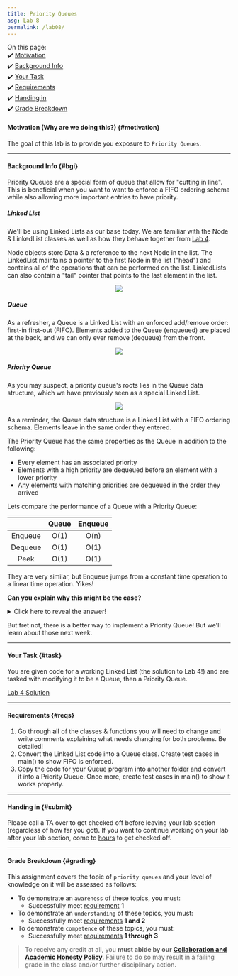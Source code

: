 ```yaml
---
title: Priority Queues
asg: Lab 8
permalink: /lab08/
---
```


On this page:  
✔️ [Motivation](#motivation)  
✔️ [Background Info](#bgi)  
✔️ [Your Task](#task)  
✔️ [Requirements](#reqs)  
✔️ [Handing in](#submit)  
✔️ [Grade Breakdown](#grading)

#### Motivation (Why are we doing this?) {#motivation}
The goal of this lab is to provide you exposure to `Priority Queues`.

---

#### Background Info {#bgi}

Priority Queues are a special form of queue that allow for "cutting in line". This is beneficial when you want to want to enforce a FIFO ordering schema while also allowing more important entries to have priority. 

##### Linked List

We'll be using Linked Lists as our base today. We are familiar with the Node & LinkedList classes as well as how they behave together from [Lab 4](/lab04).

Node objects store Data & a reference to the next Node in the list. The LinkedList maintains a pointer to the first Node in the list ("head") and contains all of the operations that can be performed on the list. LinkedLists can also contain a "tail" pointer that points to the last element in the list.

<p align="center">
  <img src="/labs/lab-08/images/linked-list.png" />
</p>


##### Queue

As a refresher, a Queue is a Linked List with an enforced add/remove order: first-in first-out (FIFO). Elements added to the Queue (enqueued) are placed at the back, and we can only ever remove (dequeue) from the front.

<p align="center">
  <img src="/labs/lab-08/images/queue.png" />
</p>


##### Priority Queue

As you may suspect, a priority queue's roots lies in the Queue data structure, which we have previously seen as a special Linked List.

<p align="center">
  <img src="/labs/lab-08/images/priority-queue.jpg" />
</p>



As a reminder, the Queue data structure is a Linked List with a FIFO ordering schema. Elements leave in the same order they entered.

The Priority Queue has the same properties as the Queue in addition to the following:

- Every element has an associated priority
- Elements with a high priority are dequeued before an element with a lower priority
- Any elements with matching priorities are dequeued in the order they arrived 

Lets compare the performance of a Queue with a Priority Queue:

|         | Queue | Enqueue |
| :-----: | :---: | :-----: |
| Enqueue | O(1)  |  O(n)   |
| Dequeue | O(1)  |  O(1)   |
|  Peek   | O(1)  |  O(1)   |

They are very similar, but Enqueue jumps from a constant time operation to a linear time operation. Yikes!

**Can you explain why this might be the case?**

<details>
    <summary>Click here to reveal the answer!</summary>

    To insert elements into a P-Queue, we must iterate over the queue until we find the proper location. Worst cast would be adding an element with the lowest priority, so we would need to traverse the entire list.

</details>

But fret not, there is a better way to implement a Priority Queue! But we'll learn about those next week.

---

#### Your Task {#task}

You are given code for a working Linked List (the solution to Lab 4!) and are tasked with modifying it to be a Queue, then a Priority Queue.

[Lab 4 Solution](/labs/lab-08/lab-04-solution.zip)

---

#### Requirements {#reqs}  

1. Go through **all** of the classes & functions you will need to change and write comments explaining what needs changing for both problems. Be detailed!
2. Convert the Linked List code into a Queue class. Create test cases in main() to show FIFO is enforced.
3. Copy the code for your Queue program into another folder and convert it into a Priority Queue. Once more, create test cases in main() to show it works properly.

---

#### Handing in {#submit}
Please call a TA over to get checked off before leaving your lab section (regardless of how far you got). If you want to continue working on your lab after your lab section, come to [hours](/staff#sched) to get checked off.

---

#### Grade Breakdown {#grading}
This assignment covers the topic of `priority queues` and your level of knowledge on it will be assessed as follows: 
- To demonstrate an `awareness` of these topics, you must:
    - Successfully meet [requirement](#reqs) **1**
- To demonstrate an `understanding` of these topics, you must:
    - Successfully meet [requirements](#reqs) **1 and 2**
- To demonstrate `competence` of these topics, you must:
    - Successfully meet [requirements](#reqs) **1 through 3**

> To receive any credit at all, you **must abide by our [Collaboration and Academic Honesty Policy](/policies/#integrity)**. Failure to do so may result in a failing grade in the class and/or further disciplinary action.